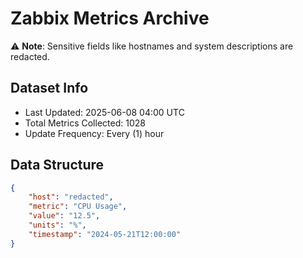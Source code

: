 # Zabbix Metrics Archive

⚠️ **Note**: Sensitive fields like hostnames and system descriptions are redacted.

## Dataset Info
- Last Updated: 2025-06-08 04:00 UTC
- Total Metrics Collected: 1028
- Update Frequency: Every (1) hour

## Data Structure
```json
{
    "host": "redacted",
    "metric": "CPU Usage",
    "value": "12.5",
    "units": "%",
    "timestamp": "2024-05-21T12:00:00"
}
```
